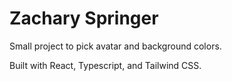 # Zachary Springer

Small project to pick avatar and background colors.

Built with React, Typescript, and Tailwind CSS.
